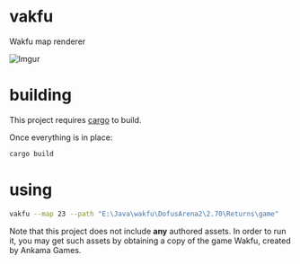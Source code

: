 # vakfu
Wakfu map renderer

![Imgur](https://i.imgur.com/FuWqK2U.png)

# building

This project requires [cargo](https://crates.io) to build.

Once everything is in place:
```bash
cargo build
```

# using


```bash
vakfu --map 23 --path "E:\Java\wakfu\DofusArena2\2.70\Returns\game"
```

Note that this project does not include **any** authored assets. In order to run it, you may get such assets by obtaining a copy of the game Wakfu, created by Ankama Games.
